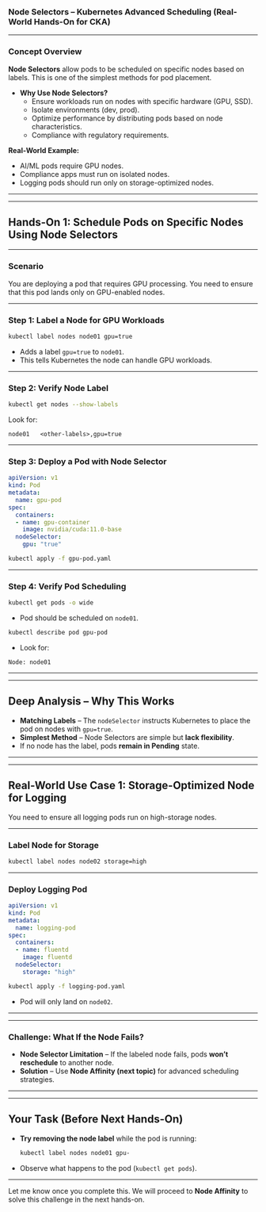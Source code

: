 ### **Node Selectors – Kubernetes Advanced Scheduling (Real-World Hands-On for CKA)**  

---

### **Concept Overview**  
**Node Selectors** allow pods to be scheduled on specific nodes based on labels. This is one of the simplest methods for pod placement.  

- **Why Use Node Selectors?**  
  - Ensure workloads run on nodes with specific hardware (GPU, SSD).  
  - Isolate environments (dev, prod).  
  - Optimize performance by distributing pods based on node characteristics.  
  - Compliance with regulatory requirements.  

**Real-World Example:**  
- AI/ML pods require GPU nodes.  
- Compliance apps must run on isolated nodes.  
- Logging pods should run only on storage-optimized nodes.  

---

---

## **Hands-On 1: Schedule Pods on Specific Nodes Using Node Selectors**  

---

### **Scenario**  
You are deploying a pod that requires GPU processing. You need to ensure that this pod lands only on GPU-enabled nodes.  

---

### **Step 1: Label a Node for GPU Workloads**  

```bash
kubectl label nodes node01 gpu=true
```
- Adds a label `gpu=true` to `node01`.  
- This tells Kubernetes the node can handle GPU workloads.  

---

### **Step 2: Verify Node Label**  

```bash
kubectl get nodes --show-labels
```
Look for:  
```
node01   <other-labels>,gpu=true
```

---

### **Step 3: Deploy a Pod with Node Selector**  

```yaml
apiVersion: v1
kind: Pod
metadata:
  name: gpu-pod
spec:
  containers:
  - name: gpu-container
    image: nvidia/cuda:11.0-base
  nodeSelector:
    gpu: "true"
```

```bash
kubectl apply -f gpu-pod.yaml
```

---

### **Step 4: Verify Pod Scheduling**  

```bash
kubectl get pods -o wide
```
- Pod should be scheduled on `node01`.  
```bash
kubectl describe pod gpu-pod
```
- Look for:  
```
Node: node01
```

---

---

## **Deep Analysis – Why This Works**  
- **Matching Labels** – The `nodeSelector` instructs Kubernetes to place the pod on nodes with `gpu=true`.  
- **Simplest Method** – Node Selectors are simple but **lack flexibility**.  
- If no node has the label, pods **remain in Pending** state.  

---

---

## **Real-World Use Case 1: Storage-Optimized Node for Logging**  
You need to ensure all logging pods run on high-storage nodes.  

---

### **Label Node for Storage**  

```bash
kubectl label nodes node02 storage=high
```

---

### **Deploy Logging Pod**  

```yaml
apiVersion: v1
kind: Pod
metadata:
  name: logging-pod
spec:
  containers:
  - name: fluentd
    image: fluentd
  nodeSelector:
    storage: "high"
```

```bash
kubectl apply -f logging-pod.yaml
```
- Pod will only land on `node02`.  

---

---

### **Challenge: What If the Node Fails?**  
- **Node Selector Limitation** – If the labeled node fails, pods **won’t reschedule** to another node.  
- **Solution** – Use **Node Affinity (next topic)** for advanced scheduling strategies.  

---

---

## **Your Task (Before Next Hands-On)**  
- **Try removing the node label** while the pod is running:  
  ```bash
  kubectl label nodes node01 gpu-
  ```  
- Observe what happens to the pod (`kubectl get pods`).  

---

Let me know once you complete this. We will proceed to **Node Affinity** to solve this challenge in the next hands-on.
